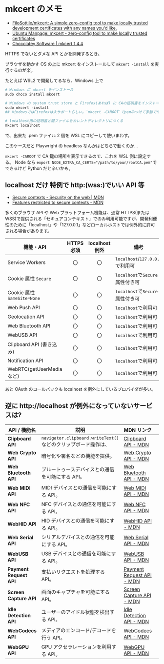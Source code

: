 # mkcert のメモ

- [FiloSottile/mkcert: A simple zero-config tool to make locally trusted development certificates with any names you'd like.](https://github.com/FiloSottile/mkcert)
- [Ubuntu Manpage: mkcert - zero-config tool to make locally trusted certificates](https://manpages.ubuntu.com/manpages/noble/en/man1/mkcert.1.html)
- [Chocolatey Software | mkcert 1.4.4](https://community.chocolatey.org/packages/mkcert)

HTTPS でないとダメな API とかを開発するとき。

ブラウザを動かす OS の上に mkcert をインストールして `mkcert -install` を実行するのが楽。

たとえば WSL2 で開発してるなら、Windows 上で

```powershell
# Windows に mkcert をインストール
sudo choco install mkcert

# Windows の system trust store と Firefox(あれば) に CAの証明書をインストール
sudo mkcert -install
## WindowsではFirefoxは未サポートらしい。`mkcert -CAROOT`でpemみつけて手動でやる。

# localhost用の証明書と鍵ファイルをカレントディレクトリにつくる
mkcert localhost
```

で、出来た .pem ファイル 2 個を WSL にコピーして使いまわす。

このケースだと
Playwright の headless なんかはどちらで動くのか...

`mkcert -CAROOT` で CA 鍵の場所を表示できるので、これを WSL 側に設定する。
Node なら `export NODE_EXTRA_CA_CERTS="/path/to/your/rootCA.pem"`でできるけど
Python だと辛いかも。

## localhost だけ 特例で http:(wss:)でいい API 等

- [Secure contexts - Security on the web | MDN](https://developer.mozilla.org/en-US/docs/Web/Security/Secure_Contexts)
- [Features restricted to secure contexts - MDN](https://developer.mozilla.org/en-US/docs/Web/Security/Secure_Contexts/features_restricted_to_secure_contexts)

多くのブラウザ API や Web プラットフォーム機能は、通常 HTTPS(または WSS)で提供される「セキュアコンテキスト」でのみ利用可能ですが、開発利便性のために「localhost」や「127.0.0.1」などローカルホストでは例外的に許可される場合があります。

| 機能・API                   | HTTPS 必須 | localhost 例外 | 備考                            |
| --------------------------- | :--------: | :------------: | ------------------------------- |
| Service Workers             |     〇     |       〇       | `localhost`/`127.0.0.1`で利用可 |
| Cookie 属性 `Secure`        |     〇     |       〇       | `localhost`で`Secure`属性付き可 |
| Cookie 属性 `SameSite=None` |     〇     |       〇       | `localhost`で`Secure`属性付き可 |
| Web Push API                |     〇     |       〇       | `localhost`で利用可             |
| Geolocation API             |     〇     |       〇       | `localhost`で利用可             |
| Web Bluetooth API           |     〇     |       〇       | `localhost`で利用可             |
| WebUSB API                  |     〇     |       〇       | `localhost`で利用可             |
| Clipboard API (書き込み)    |     〇     |       〇       | `localhost`で利用可             |
| Notification API            |     〇     |       〇       | `localhost`で利用可             |
| WebRTC(getUserMedia など)   |     〇     |       〇       | `localhost`で利用可             |

あと OAuth のコールバックも localhost を例外にしているプロバイダが多い。

## 逆に http://localhost が例外になっていないサービスは?

| API / 機能名            | 説明                                                           | MDN リンク                                                                                        |     |
| ----------------------- | -------------------------------------------------------------- | ------------------------------------------------------------------------------------------------- | --- |
| **Clipboard API**       | `navigator.clipboard.writeText()` などのクリップボード操作は、 | [Clipboard API - MDN](https://developer.mozilla.org/en-US/docs/Web/API/Clipboard_API)             |     |
| **Web Crypto API**      | 暗号化や署名などの機能を提供。                                 | [Web Crypto API - MDN](https://developer.mozilla.org/en-US/docs/Web/API/Web_Crypto_API)           |     |
| **Web Bluetooth API**   | ブルートゥースデバイスとの通信を可能にする API。               | [Web Bluetooth API - MDN](https://developer.mozilla.org/en-US/docs/Web/API/Web_Bluetooth_API)     |     |
| **Web MIDI API**        | MIDI デバイスとの通信を可能にする API。                        | [Web MIDI API - MDN](https://developer.mozilla.org/en-US/docs/Web/API/Web_MIDI_API)               |     |
| **Web NFC API**         | NFC デバイスとの通信を可能にする API。                         | [Web NFC API - MDN](https://developer.mozilla.org/en-US/docs/Web/API/Web_NFC_API)                 |     |
| **WebHID API**          | HID デバイスとの通信を可能にする API。                         | [WebHID API - MDN](https://developer.mozilla.org/en-US/docs/Web/API/WebHID_API)                   |     |
| **Web Serial API**      | シリアルデバイスとの通信を可能にする API。                     | [Web Serial API - MDN](https://developer.mozilla.org/en-US/docs/Web/API/Web_Serial_API)           |     |
| **WebUSB API**          | USB デバイスとの通信を可能にする API。                         | [WebUSB API - MDN](https://developer.mozilla.org/en-US/docs/Web/API/WebUSB_API)                   |     |
| **Payment Request API** | 支払いリクエストを処理する API。                               | [Payment Request API - MDN](https://developer.mozilla.org/en-US/docs/Web/API/Payment_Request_API) |     |
| **Screen Capture API**  | 画面のキャプチャを可能にする API。                             | [Screen Capture API - MDN](https://developer.mozilla.org/en-US/docs/Web/API/Screen_Capture_API)   |     |
| **Idle Detection API**  | ユーザーのアイドル状態を検出する API。                         | [Idle Detection API - MDN](https://developer.mozilla.org/en-US/docs/Web/API/Idle_Detection_API)   |     |
| **WebCodecs API**       | メディアのエンコード/デコードを行う API。                      | [WebCodecs API - MDN](https://developer.mozilla.org/en-US/docs/Web/API/WebCodecs_API)             |     |
| **WebGPU API**          | GPU アクセラレーションを利用する API。                         | [WebGPU API - MDN](https://developer.mozilla.org/en-US/docs/Web/API/WebGPU_API)                   |     |
